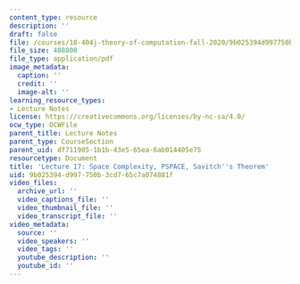 ```yaml
---
content_type: resource
description: ''
draft: false
file: /courses/18-404j-theory-of-computation-fall-2020/9b025394d997750b3cd765c7a074881f_MIT18_404f20_lec17.pdf
file_size: 408808
file_type: application/pdf
image_metadata:
  caption: ''
  credit: ''
  image-alt: ''
learning_resource_types:
- Lecture Notes
license: https://creativecommons.org/licenses/by-nc-sa/4.0/
ocw_type: OCWFile
parent_title: Lecture Notes
parent_type: CourseSection
parent_uid: df711905-1b1b-43e5-65ea-6ab014405e75
resourcetype: Document
title: 'Lecture 17: Space Complexity, PSPACE, Savitch''s Theorem'
uid: 9b025394-d997-750b-3cd7-65c7a074881f
video_files:
  archive_url: ''
  video_captions_file: ''
  video_thumbnail_file: ''
  video_transcript_file: ''
video_metadata:
  source: ''
  video_speakers: ''
  video_tags: ''
  youtube_description: ''
  youtube_id: ''
---
```

